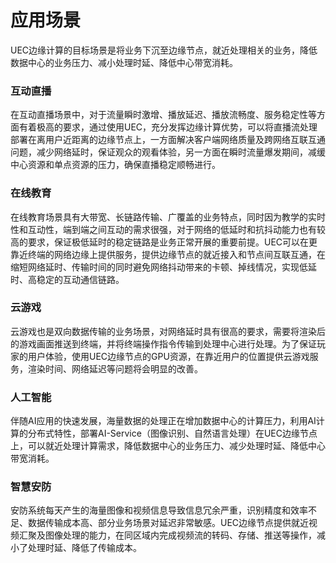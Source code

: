 # 应用场景

UEC边缘计算的目标场景是将业务下沉至边缘节点，就近处理相关的业务，降低数据中心的业务压力、减小处理时延、降低中心带宽消耗。



### 互动直播

在互动直播场景中，对于流量瞬时激增、播放延迟、播放流畅度、服务稳定性等方面有着极高的要求，通过使用UEC，充分发挥边缘计算优势，可以将直播流处理部署在离用户近距离的边缘节点上，一方面解决客户端网络质量及跨网络互联互通问题，减少网络延时，保证观众的观看体验，另一方面在瞬时流量爆发期间，减缓中心资源和单点资源的压力，确保直播稳定顺畅进行。



### 在线教育

在线教育场景具有大带宽、长链路传输、广覆盖的业务特点，同时因为教学的实时性和互动性，端到端之间互动的需求很强，对于网络的低延时和抗抖动能力也有较高的要求，保证极低延时的稳定链路是业务正常开展的重要前提。UEC可以在更靠近终端的网络边缘上提供服务，提供边缘节点的就近接入和节点间互联互通，在缩短网络延时、传输时间的同时避免网络抖动带来的卡顿、掉线情况，实现低延时、高稳定的互动通信链路。



### 云游戏

云游戏也是双向数据传输的业务场景，对网络延时具有很高的要求，需要将渲染后的游戏画面推送到终端，并将终端操作指令传输到处理中心进行处理。为了保证玩家的用户体验，使用UEC边缘节点的GPU资源，在靠近用户的位置提供云游戏服务，渲染时间、网络延迟等问题将会明显的改善。



### 人工智能

伴随AI应用的快速发展，海量数据的处理正在增加数据中心的计算压力，利用AI计算的分布式特性，部署AI-Service（图像识别、自然语言处理）在UEC边缘节点上，可以就近处理计算需求，降低数据中心的业务压力、减少处理时延、降低中心带宽消耗。



###  智慧安防

安防系统每天产生的海量图像和视频信息导致信息冗余严重，识别精度和效率不足、数据传输成本高、部分业务场景对延迟非常敏感。UEC边缘节点提供就近视频汇聚及图像处理的能力，在同区域内完成视频流的转码、存储、推送等操作，减小了处理时延、降低了传输成本。



